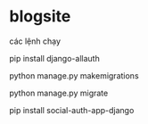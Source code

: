 # blogsite
các lệnh chạy 



pip install django-allauth


python manage.py makemigrations


python manage.py migrate



pip install social-auth-app-django
